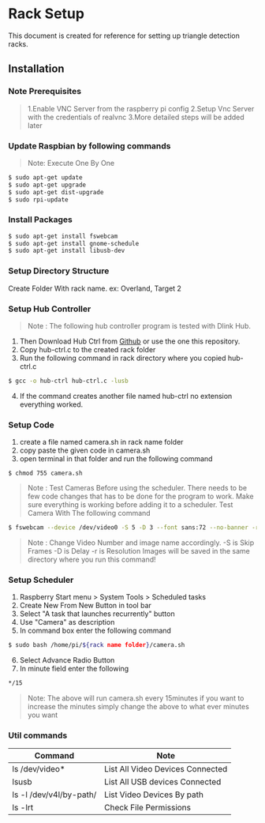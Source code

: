 # Rack Setup
This document is created for reference for setting up triangle detection racks.
## Installation
### Note Prerequisites
> 1.Enable VNC Server from the raspberry pi config
> 2.Setup Vnc Server with the credentials of realvnc
> 3.More detailed steps will be added later

### Update Raspbian by following commands
> Note: Execute One By One
```sh
$ sudo apt-get update
$ sudo apt-get upgrade
$ sudo apt-get dist-upgrade
$ sudo rpi-update
```
### Install Packages
```sh
$ sudo apt-get install fswebcam
$ sudo apt-get install gnome-schedule
$ sudo apt-get install libusb-dev
```
### Setup Directory Structure
Create Folder With rack name. ex: Overland, Target 2

### Setup Hub Controller
> Note : The following hub controller program is tested with Dlink Hub.
1. Then Download Hub Ctrl from [Github](https://github.com/codazoda/hub-ctrl.c) or use the one this repository.
2. Copy hub-ctrl.c to the created rack folder
3. Run the following command in rack directory where you copied hub-ctrl.c
```sh
$ gcc -o hub-ctrl hub-ctrl.c -lusb
```
4. If the command creates another file named hub-ctrl no extension everything worked.

### Setup Code
1. create a file named camera.sh in rack name folder
2. copy paste the given code in camera.sh
3. open terminal in that folder and run the following command
```
$ chmod 755 camera.sh
```
> Note :
Test Cameras Before using the scheduler.
There needs to be few code changes that has to be done for the program to work.
Make sure everything is working before adding it to a scheduler.
Test Camera With The following command
```sh
$ fswebcam --device /dev/video0 -S 5 -D 3 --font sans:72 --no-banner -r 1280x720 --jpeg 65 image0.jpg
```
> Note :
Change Video Number and image name accordingly.
-S is Skip Frames
-D is Delay
-r is Resolution
Images will be saved in the same directory where you run this command!

### Setup Scheduler
1. Raspberry Start menu > System Tools > Scheduled tasks
2. Create New From New Button in tool bar
3. Select "A task that launches recurrently" button
4. Use "Camera" as description
5. In command box enter the following command
```sh
$ sudo bash /home/pi/${rack name folder}/camera.sh
```
6. Select Advance Radio Button
7. In minute field enter the following
```sh
*/15
```
> Note:
> The above will run camera.sh every 15minutes if you want to increase the minutes simply change the above to what ever minutes you want

### Util commands
| Command | Note |
| ------- | -------|
| ls /dev/video* | List All Video Devices Connected |
| lsusb | List All USB devices Connected |
| ls -l /dev/v4l/by-path/ | List Video Devices By path |
| ls -lrt | Check File Permissions |
